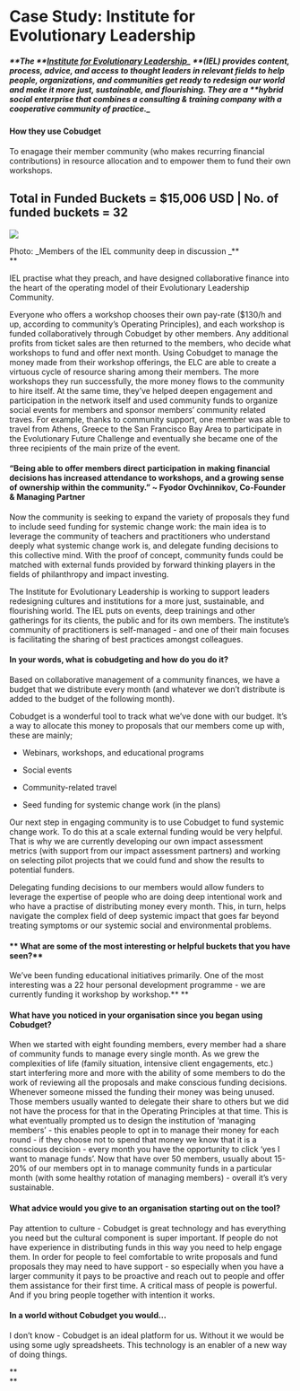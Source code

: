 # Case Study: Institute for Evolutionary Leadership

##### _**The **_[_**Institute for Evolutionary Leadership**_](https://www.evoleadinstitute.com/)_ **\(IEL\) provides content, process, advice, and access to thought leaders in relevant fields to help people, organizations, and communities get ready to redesign our world and make it more just, sustainable, and flourishing. They are a **hybrid social enterprise that combines a consulting & training company with a cooperative community of practice._

#### How they use Cobudget

To enagage their member community \(who makes recurring financial contributions\) in resource allocation and to empower them to fund their own workshops.

## Total in Funded Buckets = **$15,006 USD**  \| No. of funded buckets = 32

![](https://lh4.googleusercontent.com/2X4A6umtvcKxRYE6xv5Y6bMFndFKEFakyUuKtKSx4y2rDESEyxeGnu5759coGzX1xcgXoFKyxOiIcE8NefrXFoBqamvC4HekPqQ4OzemJukf8doZOqA4OfeS8l4w49AaP4tbF9Pa)

Photo: _Members of the IEL community deep in discussion _**            
**

IEL practise what they preach, and have designed collaborative finance into the heart of the operating model of their Evolutionary Leadership Community.

Everyone who offers a workshop chooses their own pay-rate \($130/h and up, according to community’s Operating Principles\), and each workshop is funded collaboratively through Cobudget by other members. Any additional profits from ticket sales are then returned to the members, who decide what workshops to fund and offer next month. Using Cobudget to manage the money made from their workshop offerings, the ELC are able to create a virtuous cycle of resource sharing among their members. The more workshops they run successfully, the more money flows to the community to hire itself. At the same time, they’ve helped deepen engagement and participation in the network itself and used community funds to organize social events for members and sponsor members’ community related traves. For example, thanks to community support, one member was able to travel from Athens, Greece to the San Francisco Bay Area to participate in the Evolutionary Future Challenge and eventually she became one of the three recipients of the main prize of the event.

#### “Being able to offer members direct participation in making financial decisions has increased attendance to workshops, and a growing sense of ownership within the community.” ~ Fyodor Ovchinnikov, Co-Founder & Managing Partner

Now the community is seeking to expand the variety of proposals they fund to include seed funding for systemic change work: the main idea is to leverage the community of teachers and practitioners who understand deeply what systemic change work is, and delegate funding decisions to this collective mind. With the proof of concept, community funds could be matched with external funds provided by forward thinking players in the fields of philanthropy and impact investing.

The Institute for Evolutionary Leadership is working to support leaders redesigning cultures and institutions for a more just, sustainable, and flourishing world. The IEL puts on events, deep trainings and other gatherings for its clients, the public and for its own members. The institute’s community of practitioners is self-managed - and one of their main focuses is facilitating the sharing of best practices amongst colleagues.

#### I**n your words, what is cobudgeting and how do you do it?**

Based on collaborative management of a community finances, we have a budget that we distribute every month \(and whatever we don’t distribute is added to the budget of the following month\).

Cobudget is a wonderful tool to track what we’ve done with our budget. It’s a way to allocate this money to proposals that our members come up with, these are mainly;

* Webinars, workshops, and educational programs

* Social events

* Community-related travel

* Seed funding for systemic change work \(in the plans\)

Our next step in engaging community is to use Cobudget to fund systemic change work. To do this at a scale external funding would be very helpful. That is why we are currently developing our own impact assessment metrics \(with support from our impact assessment partners\) and working on selecting pilot projects that we could fund and show the results to potential funders.

Delegating funding decisions to our members would allow funders to leverage the expertise of people who are doing deep intentional work and who have a practise of distributing money every month. This, in turn, helps navigate the complex field of deep systemic impact that goes far beyond treating symptoms or our systemic social and environmental problems.

#### ** What are some of the most interesting or helpful buckets that you have seen?**

We’ve been funding educational initiatives primarily. One of the most interesting was a 22 hour personal development programme - we are currently funding it workshop by workshop.**      **

#### **What have you noticed in your organisation since you began using Cobudget?**

When we started with eight founding members, every member had a share of community funds to manage every single month. As we grew the complexities of life \(family situation, intensive client engagements, etc.\) start interfering more and more with the ability of some members to do the work of reviewing all the proposals and make conscious funding decisions. Whenever someone missed the funding their money was being unused. Those members usually wanted to delegate their share to others but we did not have the process for that in the Operating Principles at that time. This is what eventually prompted us to design the institution of ‘managing members’ - this enables people to opt in to manage their money for each round - if they choose not to spend that money we know that it is a conscious decision - every month you have the opportunity to click ‘yes I want to manage funds’. Now that have over 50 members, usually about 15-20% of our members opt in to manage community funds in a particular month \(with some healthy rotation of managing members\) - overall it’s very sustainable.

#### **What advice would you give to an organisation starting out on the tool?**

Pay attention to culture - Cobudget is great technology and has everything you need but the cultural component is super important. If people do not have experience in distributing funds in this way you need to help engage them. In order for people to feel comfortable to write proposals and fund proposals they may need to have support - so especially when you have a larger community it pays to be proactive and reach out to people and offer them assistance for their first time. A critical mass of people is powerful. And if you bring people together with intention it works.

#### **In a world without Cobudget you would…**

I don’t know - Cobudget is an ideal platform for us. Without it we would be using some ugly spreadsheets. This technology is an enabler of a new way of doing things.

**            
**

